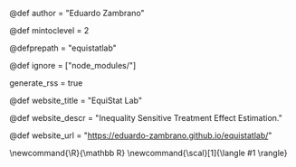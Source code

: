 <!--
Add here global page variables to use throughout your website.
-->

@def author = "Eduardo Zambrano"

@def mintoclevel = 2

@defprepath = "equistatlab"

@def ignore = ["node_modules/"]

generate_rss = true

@def website_title = "EquiStat Lab"

@def website_descr = "Inequality Sensitive Treatment Effect Estimation."

@def website_url   = "https://eduardo-zambrano.github.io/equistatlab/"


<!--
Add here global latex commands to use throughout your pages.
-->
\newcommand{\R}{\mathbb R}
\newcommand{\scal}[1]{\langle #1 \rangle}
